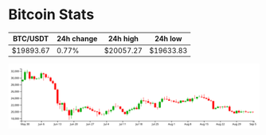 # Bitcoin Stats

BTC/USDT|24h change|24h high|24h low|
|---|---|---|---|
|$19893.67|0.77%|$20057.27|$19633.83|

<img src="./chart.svg">

